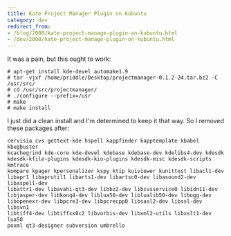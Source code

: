 ```yaml
---
title: Kate Project Manager Plugin on Kubuntu
category: dev
redirect_from:
- /blog/2008/kate-project-manage-plugin-on-kubuntu.html
- /dev/2008/kate-project-manage-plugin-on-kubuntu.html
---
```


It was a pain, but this ought to work:

```
# apt-get install kde-devel automake1.9
# tar -vjxf /home/priddle/Desktop/projectmanager-0.1.2-24.tar.bz2 -C /usr/src/
# cd /usr/src/projectmanager/
# ./configure --prefix=/usr
# make
# make install
```

I just did a clean install and I'm determined to keep it that way. So I
removed these packages after:

```
cervisia cvs gettext-kde hspell kappfinder kapptemplate kbabel kbugbuster
kcachegrind kde-core kde-devel kdebase kdebase-dev kdelibs4-dev kdesdk
kdesdk-kfile-plugins kdesdk-kio-plugins kdesdk-misc kdesdk-scripts kmtrace
kompare kpager kpersonalizer kspy ktip kuiviewer kunittest libacl1-dev
libapr1 libaprutil1 libarts1-dev libartsc0-dev libasound2-dev libaspell-dev
libattr1-dev libavahi-qt3-dev libbz2-dev libcvsservice0 libidn11-dev
libjasper-dev libkonq4-dev liblua50-dev liblualib50-dev libogg-dev
libopenexr-dev libpcre3-dev libpcrecpp0 libsasl2-dev libssl-dev libsvn1
libtiff4-dev libtiffxx0c2 libvorbis-dev libxml2-utils libxslt1-dev lua50
poxml qt3-designer subversion umbrello
```
